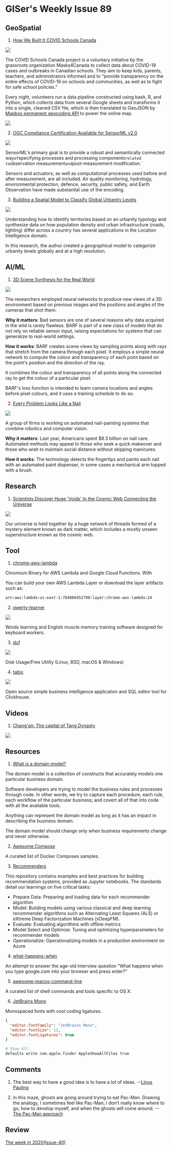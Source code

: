 # GISer's Weekly Issue 89

## GeoSpatial

1. [How We Built It COVID Schools Canada](https://covidschoolscanada.org/map.html)

![](https://assets.website-files.com/5f2a93fe880654a977c51043/60b6f1b23660ba94273ddfd7_image6.png)

The COVID Schools Canada project is a voluntary initiative by the grassroots organization Masks4Canada to collect data about COVID-19 cases and outbreaks in Canadian schools. They aim to keep kids, parents, teachers, and administrators informed and to “provide transparency on the entire effects of COVID-19 on schools and communities, as well as to fight for safe school policies.”

Every night, volunteers run a data pipeline constructed using bash, R, and Python, which collects data from several Google sheets and transforms it into a single, cleaned CSV file, which is then translated to GeoJSON by [Mapbox permanent geocoding API](https://docs.mapbox.com/api/search/geocoding/#mapboxplaces-permanent) to power the online map.

![](https://assets.website-files.com/5f2a93fe880654a977c51043/60b7b63438c74e048c977d20_mapbox_workflow.jpg)

2. [OGC Compliance Certification Available for SensorML v2.0](https://www.ogc.org/pressroom/pressreleases/4478)

![](https://www.ogc.org/pub/www/files/pressrelease/SensorMLv2_Compli_SM_1024x536.jpg)

SensorML's primary goal is to provide a robust and semantically connected way`of`specifying processes and processing components`related to`observation measurement`and`post-measurement modification.`

Sensors and actuators, as well as computational processes used before and after measurement, are all included. Air quality monitoring, hydrology, environmental protection, defence, security, public safety, and Earth Observation have made substantial use of the encoding.

3. [Building a Spatial Model to Classify Global Urbanity Levels](https://carto.com/blog/building-spatial-model-classify-global-urbanity-levels/)

![](https://carto.com/blog/img/posts/2021/2021-06-10-building-spatial-model-classify-global-urbanity-levels/header.png)

Understanding how to identify territories based on an urbanity typology and synthesize data on how population density and urban infrastructure (roads, lighting) differ across a country has several applications in the Location Intelligence domain.

In this research, the author created a geographical model to categorize urbanity levels globally and at a high resolution.

## AI/ML

1. [3D Scene Synthesis for the Real World](https://www.deeplearning.ai/the-batch/issue-95/)

![](https://info.deeplearning.ai/hs-fs/hubfs/BARF.gif?width=1200&upscale=true&name=BARF.gif)

The researchers employed neural networks to produce new views of a 3D environment based on previous images and the positions and angles of the cameras that shot them.

**Why it matters**: Bad sensors are one of several reasons why data acquired in the wild is rarely flawless. BARF is part of a new class of models that do not rely on reliable sensor input, raising expectations for systems that can generalize to real-world settings.

**How it works**: BARF creates scene views by sampling points along with rays that stretch from the camera through each pixel. It employs a simple neural network to compute the colour and transparency of each point based on the point's position and the direction of the ray.

It combines the colour and transparency of all points along the connected ray to get the colour of a particular pixel.

BARF's loss function is intended to learn camera locations and angles before pixel colours, and it uses a training schedule to do so.

2. [Every Problem Looks Like a Nail](https://www.nytimes.com/2021/06/01/technology/robot-manicure-nails.html)

![](https://info.deeplearning.ai/hs-fs/hubfs/MANICURE2.gif?width=1200&upscale=true&name=MANICURE2.gif)

A group of firms is working on automated nail-painting systems that combine robotics and computer vision.

**Why it matters**: Last year, Americans spent $8.3 billion on nail care. Automated methods may appeal to those who seek a quick makeover and those who wish to maintain social distance without skipping manicures.

**How it works**: The technology detects the fingertips and paints each nail with an automated paint dispenser, in some cases a mechanical arm topped with a brush.

## Research

1. [Scientists Discover Huge 'Voids' In the Cosmic Web Connecting the Universe](https://www.vice.com/en/article/n7be77/scientists-discover-huge-voids-in-the-cosmic-web-connecting-the-universe)

![](https://video-images.vice.com/articles/60b68323b20aef00942effdb/lede/1622573862729-gettyimages-1221384618-1.jpeg?crop=1xw:0.843xh;0xw,0.0693xh&resize=500:*)

Our universe is held together by a huge network of threads formed of a mystery element known as dark matter, which includes a mostly unseen superstructure known as the cosmic web.

## Tool

1. [chrome-aws-lambda](https://github.com/alixaxel/chrome-aws-lambda#aws-lambda-layer)

Chromium Binary for AWS Lambda and Google Cloud Functions. With

You can build your own AWS Lambda Layer or download the layer artifacts such as:

```sh
arn:aws:lambda:us-east-1:764866452798:layer:chrome-aws-lambda:24
```

2. [qwerty-learner](https://github.com/Kaiyiwing/qwerty-learner)

![](https://github.com/Kaiyiwing/qwerty-learner/raw/master/docs/coder.png)

Words learning and English muscle memory training software designed for keyboard workers.

3. [duf](https://github.com/muesli/duf)

![](https://github.com/muesli/duf/raw/master/duf.png)

Disk Usage/Free Utility (Linux, BSD, macOS & Windows)

4. [tabix](https://github.com/tabixio/tabix)

![](https://camo.githubusercontent.com/2ce14404b5a8d88aae944de7654fe60a493184904b70bac6e00ab4a4a3f19f64/68747470733a2f2f74616269782e696f2f616e696d652f64726177732e6769663f6769676967)

Open source simple business intelligence application and SQL editor tool for Clickhouse.

## Videos

1. [Chang'an: The capital of Tang Dynasty](https://store.steampowered.com/app/1282080/Changan_The_capital_of_Tang_Dynasty/)

![](https://cdn.akamai.steamstatic.com/steam/apps/1282080/ss_4cd3a780f9563c4f51d0e05e5cf55f85ded9666b.600x338.jpg?t=1622174493)

## Resources

1. [What is a domain model?](https://fiseni.com/posts/what-is-a-domain-model/)

The domain model is a collection of constructs that accurately models one particular business domain.

Software developers are trying to model the business rules and processes through code. In other words, we try to capture each procedure, each rule, each workflow of the particular business; and covert all of that into code with all the available tools.

Anything can represent the domain model as long as it has an impact in describing the business domain.

The domain model should change only when business requirements change and never otherwise.

2. [Awesome Compose](https://github.com/docker/awesome-compose)

A curated list of Docker Composes samples.

3. [Recommenders](https://github.com/microsoft/recommenders)

This repository contains examples and best practices for building recommendation systems, provided as Jupyter notebooks. The standards detail our learnings on five critical tasks:

- Prepare Data: Preparing and loading data for each recommender algorithm
- Model: Building models using various classical and deep learning recommender algorithms such as Alternating Least Squares (ALS) or eXtreme Deep Factorization Machines (xDeepFM).
- Evaluate: Evaluating algorithms with offline metrics
- Model Select and Optimize: Tuning and optimizing hyperparameters for recommender models
- Operationalize: Operationalizing models in a production environment on Azure

4. [what-happens-when](https://github.com/alex/what-happens-when)

An attempt to answer the age-old interview question "What happens when you type google.com into your browser and press enter?"

5. [awesome-macos-command-line](https://github.com/herrbischoff/awesome-macos-command-line#opening-things)

A curated list of shell commands and tools specific to OS X.

6. [JetBrains Mono](https://www.jetbrains.com/lp/mono/)

Monospaced fonts with cool coding ligatures.

```json
{
  "editor.fontFamily": "JetBrains Mono",
  "editor.fontSize": 13,
  "editor.fontLigatures": true
}
```

```sh
# Show All
defaults write com.apple.finder AppleShowAllFiles true
```

## Comments

1.  The best way to have a good idea is to have a lot of ideas.
    --[Linus Pauling](https://www.brainyquote.com/quotes/linus_pauling_163645)

2.  In this maze, ghosts are going around trying to eat Pac-Man. Drawing the analogy, I sometimes feel like Pac-Man; I don’t really know where to go, how to develop myself, and when the ghosts will come around.
    --[The Pac-Man approach](https://mahmoud-mohamed-bahaa.medium.com/i-spent-18-months-making-a-decision-heres-what-i-learned-the-pac-man-approach-c943e687413a)

## Review

[The week in 2020(Issue-40)](https://github.com/lkcozy/weekly/blob/master/docs/2020/issue-40.md)
